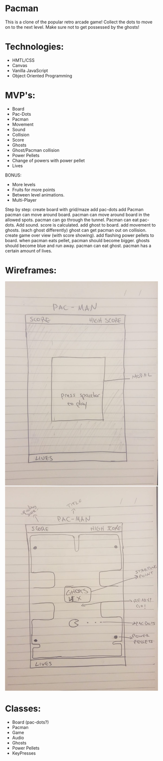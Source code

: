 # Pacman

This is a clone of the popular retro arcade game!
Collect the dots to move on to the next level. Make sure not to get possessed by the ghosts!

# Technologies:
- HMTL/CSS
- Canvas
- Vanilla JavaScript
- Object Oriented Programming

# MVP's:
- Board
- Pac-Dots
- Pacman
- Movement
- Sound
- Collision
- Score
- Ghosts
- Ghost/Pacman collision
- Power Pellets
- Change of powers with power pellet
- Lives

BONUS:
- More levels
- Fruits for more points
- Between level animations.
- Multi-Player

Step by step:
create board with grid/maze
add pac-dots
add Pacman
pacman can move around board.
pacman can move around board in the allowed spots.
pacman can go through the tunnel.
Pacman can eat pac-dots.
Add sound.
score is calculated.
add ghost to board.
add movement to ghosts. (each ghost differently)
ghost can get pacman out on collision.
create game over view (with score showing).
add flashing power pellets to board.
when pacman eats pellet, pacman should become bigger.
ghosts should become blue and run away.
pacman can eat ghost.
pacman has a certain amount of lives.


# Wireframes:
![before game - modal](Before_Game_Modal.png)
![during game](During_Game.png)


# Classes:
- Board (pac-dots?)
- Pacman
- Game
- Audio
- Ghosts
- Power Pellets
- KeyPresses
